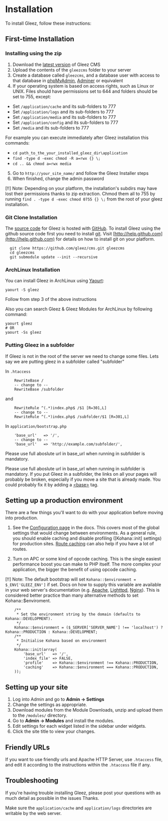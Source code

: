 # Installation

To install Gleez, follow these instructions:

## First-time Installation

### Installing using the zip

1. Download the [latest version](https://github.com/gleez/cms/archive/master.zip) of Gleez CMS
2. Upload the contents of the `gleezcms` folder to your server
3. Create a database called `gleezcms`, and a database user with access to that database in [phpMyAdmin](http://www.phpmyadmin.net/), [Adminer](http://www.adminer.org/) or equivalent
4. If your operating system is based on access rights, such as Linux or UNIX. Files should have permissions set to 644 and folders should be set to 755, except:
  * Set `/application/cache` and its sub-folders to 777
  * Set `/application/logs` and its sub-folders to 777
  * Set `/application/media` and its sub-folders to 777
  * Set `/application/config` and its sub-folders to 777
  * Set `/media` and its sub-folders to 777

  For example you can execute immediately after Gleez installation this commands:
  * `cd path_to_the_your_installed_gleez_dir\application`
  * `find -type d -exec chmod -R a=rwx {} \;`
  * `cd .. && chmod a=rwx media`
5. Go to `http://your_site_name/` and follow the Gleez Installer steps
6. When finished, change the admin password

[!!] Note: Depending on your platform, the installation's subdirs may have lost their permissions thanks to zip extraction. Chmod them all to 755 by running `find . -type d -exec chmod 0755 {} \;` from the root of your gleez installation.

### Git Clone Installation

The [source code](https://github.com/gleez/cms) for Gleez is hosted with [GitHub](http://github.com). To install Gleez using the github source code first you need to install [git](http://git-scm.com/).  Visit [http://help.github.com](http://help.github.com) for details on how to install git on your platform.

~~~
  git clone https://github.com/gleez/cms.git gleezcms
  cd gleezcms
  git submodule update --init --recursive
~~~

### ArchLinux Installation

You can install Gleez in ArchLinux using [Yaourt](https://wiki.archlinux.org/index.php/Yaourt):

~~~
yaourt -S gleez
~~~


Follow from step 3 of the above instructions

Also you can search Gleez & Gleez Modules for ArchLinux by following command:

~~~
yaourt gleez
# OR
yaourt -Ss gleez
~~~

### Putting Gleez in a subfolder

If Gleez is not in the root of the server we need to change some files. Lets say we are putting gleez in a subfolder called "subfolder"

In `.htaccess`

~~~
    RewriteBase /
    -- change to --
    RewriteBase /subfolder
~~~

and

~~~
    RewriteRule ^(.*)index.php$ /$1 [R=301,L]
    -- change to --
    RewriteRule ^(.*)index.php$ /subfolder/$1 [R=301,L]
~~~

In `application/bootstrap.php`

~~~
    'base_url'   => '/',
    -- change to --
    'base_url'   => 'http://example.com/subfolder/',
~~~

Please use full aboslute url in base_url when running in subfolder is mandatory.


Please use full aboslute url in base_url when running in subfolder is mandatory.
If you put Gleez in a subfolder, the links on all your pages will probably be broken, especially if you move a site that is already made. You could probably fix it by adding a [<base\>](http://w3schools.com/tags/tag_base.asp) tag.

## Setting up a production environment

There are a few things you'll want to do with your application before moving into production.

1. See the [Configuration page](about.configuration) in the docs.
   This covers most of the global settings that would change between environments.
   As a general rule, you should enable caching and disable profiling ([Kohana::init] settings) for production sites. [Route caching](api/Route#cache) can also help if you have a lot of routes.

2. Turn on APC or some kind of opcode caching. This is the single easiest performance boost you can make to PHP itself. The more complex your application, the bigger the benefit of using opcode caching.

[!!] Note: The default bootstrap will set `Kohana::$environment = $_ENV['GLEEZ_ENV']` if set. Docs on how to supply this variable are available in your web server's documentation (e.g. [Apache](http://httpd.apache.org/docs/1.3/mod/mod_env.html#setenv), [Lighttpd](http://redmine.lighttpd.net/wiki/1/Docs:ModSetEnv#Options), [Nginx](http://wiki.nginx.org/NginxHttpFcgiModule#fastcgi_param)). This is considered better practice than many alternative methods to set Kohana::$enviroment.

		/**
		 * Set the environment string by the domain (defaults to Kohana::DEVELOPMENT).
		 */
		Kohana::$environment = ($_SERVER['SERVER_NAME'] !== 'localhost') ? Kohana::PRODUCTION : Kohana::DEVELOPMENT;
		/**
		 * Initialise Kohana based on environment
		 */
		Kohana::init(array(
			'base_url'   => '/',
			'index_file' => FALSE,
			'profile'    => Kohana::$environment !== Kohana::PRODUCTION,
			'caching'    => Kohana::$environment === Kohana::PRODUCTION,
		));


## Setting up your site

 1. Log into Admin and go to **Admin -> Settings**
 2. Change the settings as appropriate.
 3. Download modules from the Module Downloads, unzip and upload them to
    the `/modules/` directory.
 4. Go to **Admin -> Modules** and install the modules.
 5. Edit settings for each widget listed in the sidebar under widgets.
 6. Click the site title to view your changes.

## Friendly URLs

If you want to use friendly urls and Apache HTTP Server, use `.htaccess` file, and
edit it according to the instructions within the `.htaccess` file if any.

## Troubleshooting

If you're having trouble installing Gleez, please post your questions with as
much detail as possible in the issues Thanks.

Make sure the `application/cache` and `application/logs` directories are writable by the web server.